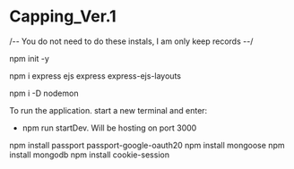 # Capping_Ver.1

/-- You do not need to do these instals, I am only keep records --/

npm init -y

npm i express ejs express express-ejs-layouts

npm i -D nodemon

To run the application. start a new terminal and enter: 
- npm run startDev.
Will be hosting on port 3000


npm install passport passport-google-oauth20
npm install mongoose
npm install mongodb
npm install cookie-session

